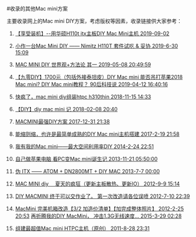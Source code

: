 #收录的其他Mac mini方案

主要收录网上的Mac mini DIY方案，考虑版权等因素，收录链接供大家参考：

1. [【享受装机】--用华硕H110t itx主板DIY Mac Mini主机  2019-09-02](https://zhuanlan.zhihu.com/p/80709950)

2. [小作一台Mac Mini DIY —— Nimitz H110T 套件试吃 & 妥协 2019-6-30 15:09](https://www.chiphell.com/thread-2011032-1-1.html)

3. [MAC MINI DIY 世界观+方法论 其一 2019-05-08 20:49:59](https://www.bilibili.com/video/av51845602/)

4. [【九零DIY】1700元（包括外接泰坦皮）DIY Mac mini 能否吊打苹果2018 Mac mini? DIY Mac mini教程？ 90后科技说 2019-04-12 16:40:16](https://www.bilibili.com/video/av48961581/)

5. [快疯了，mac mini diy组装htpc h310thin 2018-11-15 14:33](https://tieba.baidu.com/p/5950822892)

6. [【DIY】diy mac mini 记 2018-02-08 20:40](https://tieba.baidu.com/p/5545559625)

7. [MACMINI最强DIY方案 2017-12-31 21:38](https://tieba.baidu.com/p/5499326982)

8. [能缩则缩，也许是最简单成熟的DIY Mac mini主机搭建 2017-2-19 21:58](https://www.chiphell.com/thread-1706134-1-1.html)

9. [我有我的Mac mini——最大空间利用率DIY 2014-2-24 22:51](https://www.chiphell.com/thread-952957-1-1.html)

10. [自己做苹果电脑 看PC变Mac mini诞生记 2013-11-21 05:50:00](http://mb.zol.com.cn/413/4131957_all.html)

11. [伪 ITX —— ATOM + DN2800MT + DIY MAC 2013-7-7 00:00](https://www.chiphell.com/forum.php?mod=viewthread&tid=805561)

12. [MAC MINI diy 　夏天的疯狂（更新主板散热、更新IO） 2012-9-9 15:14](http://we.poppur.com/thread-1981618-1-1.html)

13. [DIY MACMINI 终于可以交作业了。 第一次改造请各位误喷 2012-7-10 22:39](https://www.chiphell.com/thread-514735-1-1.html)

14. [MacMini 完美机箱改造【3/2 加造价清单】【加完成整体照片】 2012-2-25 20:53](https://www.chiphell.com/thread-368557-1-1.html)
	[再折腾我的DIY MacMini， 冲击1.3G无线速度... 2015-3-29 02:28](https://www.chiphell.com/thread-1263213-1-1.html)

15. [组建最超值Mac mini HTPC主机（原创） 2011-8-28 23:31](https://www.chiphell.com/thread-256895-1-1.html)
